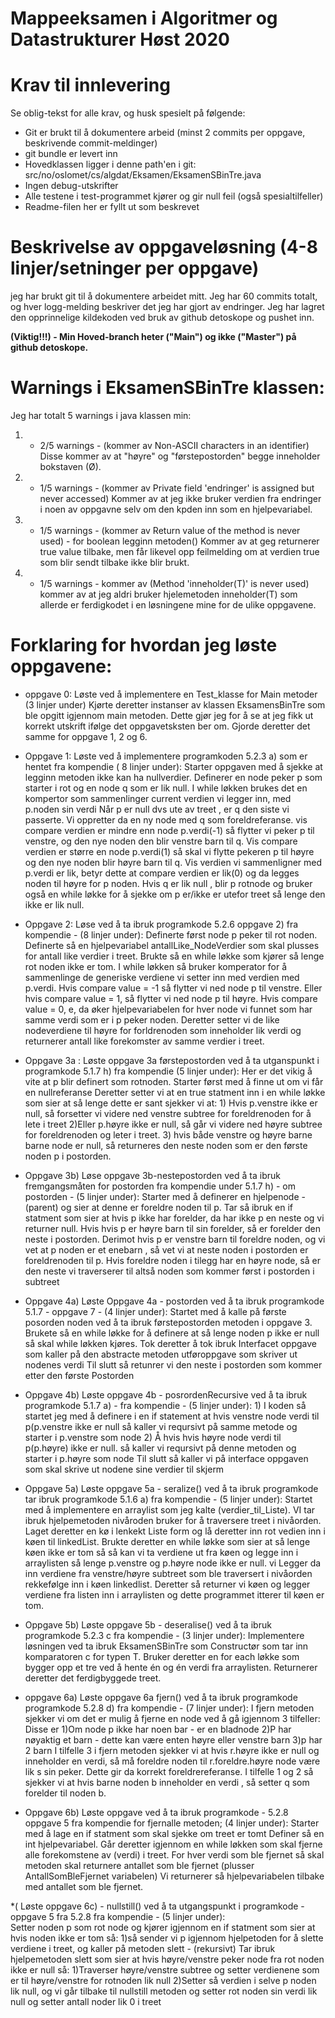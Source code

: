 # Mappeeksamen i Algoritmer og Datastrukturer Høst 2020

# Krav til innlevering

Se oblig-tekst for alle krav, og husk spesielt på følgende:

* Git er brukt til å dokumentere arbeid (minst 2 commits per oppgave, beskrivende commit-meldinger)	
* git bundle er levert inn
* Hovedklassen ligger i denne path'en i git: src/no/oslomet/cs/algdat/Eksamen/EksamenSBinTre.java
* Ingen debug-utskrifter
* Alle testene i test-programmet kjører og gir null feil (også spesialtilfeller)
* Readme-filen her er fyllt ut som beskrevet


# Beskrivelse av oppgaveløsning (4-8 linjer/setninger per oppgave)

jeg har brukt git til å dokumentere arbeidet mitt. Jeg har 60 commits totalt, og hver logg-melding beskriver det jeg har gjort av endringer.
Jeg har lagret den opprinnelige kildekoden ved bruk av github detoskope og pushet inn. 

**(Viktig!!!) - Min Hoved-branch heter ("Main") og ikke ("Master") på github detoskope.**

# Warnings i EksamenSBinTre klassen:

Jeg har totalt 5 warnings i java klassen min:

1) - 2/5 warnings - (kommer av Non-ASCII characters in an identifier) 
Disse kommer av at "høyre" og "førstepostorden" begge inneholder bokstaven (Ø).

2) - 1/5 warnings - (kommer av Private field 'endringer' is assigned but never accessed)
Kommer av at jeg ikke bruker verdien fra endringer i noen av oppgavne selv om den kpden inn som en hjelpevariabel.

3) - 1/5 warnings - (kommer av Return value of the method is never used) - for boolean legginn metoden()
Kommer av at geg returnerer true value tilbake, men får likevel opp feilmelding om at verdien true som blir sendt tilbake ikke blir brukt.

4) - 1/5 warnings - kommer av (Method 'inneholder(T)' is never used)
kommer av at jeg aldri bruker hjelemetoden inneholder(T) som allerde er ferdigkodet i en løsningene mine for de ulike oppgavene.

# Forklaring for hvordan jeg løste oppgavene:

* oppgave 0: Løste ved å implementere en Test_klasse for Main metoder (3 linjer under)
            Kjørte deretter instanser av klassen EksamensBinTre som ble opgitt igjennom main metoden.
            Dette gjør jeg for å se at jeg fikk ut korrekt utskrift ifølge det oppgavetsksten ber om. 
            Gjorde deretter det samme for oppgave 1, 2 og 6. 

* Oppgave 1: Løste ved å implementere programkoden 5.2.3 a) som er hentet fra kompendie ( 8 linjer under):
             Starter oppgaven med å sjekke at legginn metoden ikke kan ha nullverdier. 
             Definerer en node peker p som starter i rot og en node q som er lik null. 
             I while løkken brukes det en kompertor som sammenlinger current verdien vi legger inn, med p.noden sin verdi 
             Når p er null dvs ute av treet , er q den siste vi passerte. Vi oppretter da en ny node med q som foreldreferanse.
             vis compare verdien er mindre enn node p.verdi(-1) så flytter vi peker p til venstre, og den nye noden den blir venstre barn til q.
             Vis compare verdien er større en node p.verdi(1) så skal vi flytte pekeren p til høyre og den nye noden blir høyre barn til q.
             Vis verdien vi sammenligner med p.verdi er lik, betyr dette at compare verdien er lik(0) og da legges noden til høyre for p noden.
             Hvis q er lik null , blir p rotnode og bruker også en while løkke for å sjekke om p er/ikke er utefor treet så lenge den ikke er lik null.
             
             

* Oppgave 2: Løse ved å ta ibruk programkode 5.2.6 oppgave 2) fra kompendie - (8 linjer under): 
             Definerte først node p peker til rot noden. 
             Definerte så en hjelpevariabel antallLike_NodeVerdier som skal plusses for antall like verdier i treet.
             Brukte så en while løkke som kjører så lenge rot noden ikke er tom. 
             I while løkken så bruker komperator for å sammenlinge de generiske verdiene vi setter inn med verdien med p.verdi. 
             Hvis compare value = -1 så flytter vi ned node p til venstre. 
             Eller hvis compare value = 1, så flytter vi ned node p til høyre.
             Hvis compare value = 0, e, da øker hjelpevariabelen for hver node vi funnet som har samme verdi som er i p peker noden. 
             Deretter setter vi de like nodeverdiene til høyre for forldrenoden som inneholder lik verdi og returnerer antall like forekomster av samme verdier i treet.
             

* Oppgave 3a : Løste oppgave 3a førstepostorden ved å ta utganspunkt i programkode 5.1.7 h) fra kompendie (5 linjer under):
             Her er det vikig å vite at p blir definert som rotnoden. Starter først med å finne ut om vi får en nullreferanse 
             Deretter setter vi at en true statment inn i en while løkke som sier at så lenge dette er sant sjekker vi at:
             1) Hvis p.venstre ikke er null, så forsetter vi videre ned venstre subtree for foreldrenoden for å lete i treet
             2)Eller p.høyre ikke er null, så går vi videre ned høyre subtree for foreldrenoden og leter i treet.
             3) hvis både venstre og høyre barne barne node er null, så returneres den neste noden som er den første noden p i postorden. 
           
* Oppgave 3b)  Løse oppgave 3b-nestepostorden ved å ta ibruk fremgangsmåten for postorden fra kompendie under 5.1.7 h) - om postorden - (5 linjer under):
              Starter med å definerer en hjelpenode - (parent) og sier at denne er foreldre noden til p. 
              Tar så ibruk en if statment som sier at hvis p ikke har forelder, da har ikke p en neste og vi returner null. 
              Hvis hvis p er høyre barn til sin forelder, så er forelder den neste i postorden.
              Derimot hvis p er venstre barn til foreldre noden, og vi vet at p noden er et enebarn , så vet vi at neste noden i postorden er foreldrenoden til p. 
              Hvis foreldre noden i tilegg har en høyre node, så er den neste vi traverserer til altså noden som kommer først i postorden i subtreet
      
             
* Oppgave 4a) Løste Oppgave 4a - postorden ved å ta ibruk programkode 5.1.7 - oppgave 7 - (4 linjer under):
            Startet med å kalle på første posorden noden ved å ta ibruk førstepostorden metoden i oppgave 3.
            Brukete så en while løkke for å definere at så lenge noden p ikke er null så skal while løkken kjøres.
            Tok deretter å tok ibruk Interfacet oppgave som kaller på den abstracte metoden utføroppgave som skriver ut nodenes verdi 
            Til slutt så retunrer vi den neste i postorden som kommer etter den første Postorden
           
* Oppgave 4b) Løste oppgave 4b - posrordenRecursive ved å ta ibruk programkode 5.1.7 a) - fra kompendie - (5 linjer under):
                     1) I koden så startet jeg med å definere i en if statement at hvis venstre node verdi til p(p.venstre ikke er null 
                         så kaller vi reqursivt på samme metode og starter i p.venstre som node
                     2) Å hvis hvis høyre node verdi til p(p.høyre) ikke er null.
                         så kaller vi reqursivt på denne metoden og starter i p.høyre som node 
                     Til slutt så kaller vi på interface oppgaven som skal skrive ut nodene sine verdier til skjerm 


* Oppgave 5a) Løste oppgave 5a - seralize() ved å ta ibruk programkode tar ibruk programkode 5.1.6 a) fra kompendie - (5 linjer under):
             Startet med å implementere en arraylist som jeg kalte (verdier_til_Liste). VI tar ibruk hjelpemetoden nivåroden bruker for å traversere treet i nivåorden.
             Laget deretter en kø i lenkekt Liste form og lå deretter inn rot vedien inn i køen til linkedList.
             Brukte deretter en while løkke som sier at så lenge køen ikke er tom så så kan vi ta verdiene ut fra køen og legge inn i arraylisten 
             så lenge p.venstre og p.høyre node ikke er null. vi Legger da inn verdiene fra venstre/høyre subtreet som ble traversert i nivåorden rekkefølge inn i køen linkedlist.
             Deretter så returner vi køen og legger verdiene fra listen inn i arraylisten og dette programmet itterer til køen er tom.
             
             
* Oppgave 5b) Løste oppgave 5b - deseralise() ved å ta ibruk programkode 5.2.3 c fra kompendie - (3 linjer under):
             Implementere løsningen ved ta ibruk EksamenSBinTre som Constructør som tar inn komparatoren c for typen T.
             Bruker deretter en for each løkke som bygger opp et tre ved å hente én og én verdi fra arraylisten.
             Returnerer deretter det ferdigbyggede treet.
             
           

* oppgave 6a)  Løste oppgave 6a fjern() ved å ta ibruk programkode programkode 5.2.8 d) fra kompendie - (7 linjer under):
               I fjern metoden sjekker vi om det er mulig å fjerne en node ved å gå igjennom 3 tilfeller: Disse er
               1)Om node p ikke har noen bar - er en bladnode
               2)P har nøyaktig et barn - dette kan være enten høyre eller venstre barn
               3)p har 2 barn
               I tilfelle 3 i fjern metoden sjekker vi at hvis r.høyre ikke er null og inneholder en verdi,
               så må foreldre noden til r.foreldre.høyre node være lik s sin peker. Dette gir da korrekt foreldrereferanse.
               I tilfelle 1 og 2 så sjekker vi at hvis barne noden b inneholder en verdi , så setter q som forelder til noden b.                                                   

* Oppgave 6b) Løste oppgave ved å ta ibruk programkode - 5.2.8 oppgave 5 fra kompendie for fjernalle metoden; (4 linjer under):
            Starter med å lage en if statment som skal sjekke om treet er tomt 
            Definer så en int hjelpevariabel. Går deretter igjennom en while løkken som skal fjerne alle forekomstene av (verdi) i treet.
            For hver verdi som ble fjernet så skal metoden skal returnere antallet som ble fjernet (plusser AntallSomBleFjernet variabelen)
            Vi returnerer så hjelpevariabelen tilbake med antallet som ble fjernet. 
 
 
*( Løste oppgave 6c) - nullstill() ved å ta utgangspunkt i programkode - oppgave 5 fra 5.2.8 fra kompendie - (5 linjer under):                        
            Setter noden p som rot node og kjører igjennom en if statment som sier at hvis noden ikke er tom så:
            1)så sender vi p igjennom hjelpetoden for å slette verdiene i treet, og kaller på metoden slett - (rekursivt)
            Tar ibruk hjelpemetoden slett som sier at hvis høyre/venstre peker node fra rot noden ikke er null så: 
            1)Traverser høyre/venstre subtree og setter verdienene som er til høyre/venstre for rotnoden lik null 
            2)Setter så verdien i selve p noden lik null, og vi går tilbake til nullstill metoden og setter rot noden sin verdi lik null og setter antall noder lik 0 i treet    